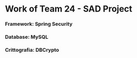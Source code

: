 <h1> Work of Team 24 - SAD Project </h1>

<h3> Framework: Spring Security </h3>
<h3> Database: MySQL </h3>
<h3> Crittografia: DBCrypto </h3>

